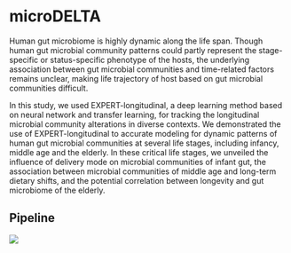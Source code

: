 # microDELTA
Human gut microbiome is highly dynamic along the life span. Though human gut microbial community patterns could partly represent the stage-specific or status-specific phenotype of the hosts, the underlying association between gut microbial communities and time-related factors remains unclear, making life trajectory of host based on gut microbial communities difficult. 

In this study, we used EXPERT-longitudinal, a deep learning method based on neural network and transfer learning, for tracking the longitudinal microbial community alterations in diverse contexts. We demonstrated the use of EXPERT-longitudinal to accurate modeling for dynamic patterns of human gut microbial communities at several life stages, including infancy, middle age and the elderly. In these critical life stages, we unveiled the influence of delivery mode on microbial communities of infant gut, the association between microbial communities of middle age and long-term dietary shifts, and the potential correlation between longevity and gut microbiome of the elderly. 
## Pipeline
![](EXPERT_longitudinal.png)
